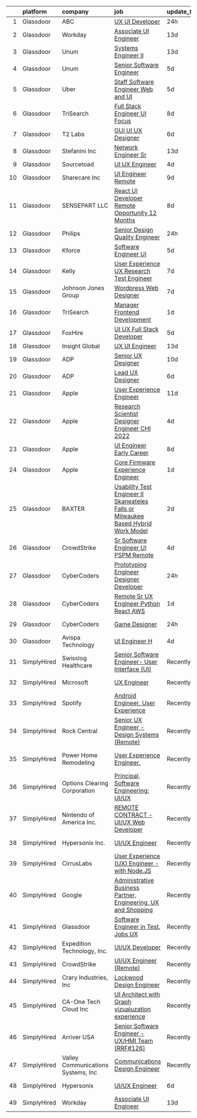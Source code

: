 

|    | platform    | company                            | job                                                                                                                                                                                                                                                                                                                                                                                                                                                                                                                                                                                                                                                                                                                                                                                                                                                                                                                                                                                                                                                                                                                                                                                                                                                                                                                                                                                                                                                                                                                                                                                                 | update_time   | location                  |
|---:|:------------|:-----------------------------------|:----------------------------------------------------------------------------------------------------------------------------------------------------------------------------------------------------------------------------------------------------------------------------------------------------------------------------------------------------------------------------------------------------------------------------------------------------------------------------------------------------------------------------------------------------------------------------------------------------------------------------------------------------------------------------------------------------------------------------------------------------------------------------------------------------------------------------------------------------------------------------------------------------------------------------------------------------------------------------------------------------------------------------------------------------------------------------------------------------------------------------------------------------------------------------------------------------------------------------------------------------------------------------------------------------------------------------------------------------------------------------------------------------------------------------------------------------------------------------------------------------------------------------------------------------------------------------------------------------|:--------------|:--------------------------|
|  1 | Glassdoor   | ABC                                | [UX UI Developer](https://www.glassdoor.com/partner/jobListing.htm?pos=126&ao=1110586&s=58&guid=000001816620858eaef11668c5f60943&src=GD_JOB_AD&t=SR&vt=w&ea=1&cs=1_d719c429&cb=1655275816715&jobListingId=1007939675978&cpc=3BA4CE39D5B5DEF5&jrtk=3-0-1g5j211dumbia801-1g5j211ebmfra800-7f303d0d4902fee5--6NYlbfkN0BEqsYUiXFGsj7lPFrpu-dA0vdqSjluXe8oKe1qV-E3LRQ5WU4HU1EWX-4mkyunmTUJT0rL53SV5-VsfqGP6hMj4h_Ba8iR5cpMiXMA67psGk3h6qVrszNRSQ0_ykVXJYazF4k6FfsEW7yoDG45K4J44AXIDX_UtSQApCjc3BPHqiC9CNpYSp7Kv9t1_mhw3goXQYSP5xrFfAZPoVPGf2UVbnkUSWQ1LYHGo-c77VGnL-OUrc5jkDl4wpKmESFPLvSx6fmmJEbwdA5ilAOgkiymZ2bIeS-GUkx5C1u21muVlKRUhTiaX0pruoho7BQZ5ajC6-MvmBailBVrkteCHhgmk8dbgrhaoVnjgxRfFx9Aak-5Lu5_X4JEbloSneuFY6KIk3FQuVd1xY70BXTX_RAfIjOnOGgpyc8t--QzOiZ5xhH8ebEUYohz2Z4hUb8-43s5QvwBLIRUS6MHBN7uE3FFJHOaYrsH47kn0diNLUw5Ov10H2l8prwftrSOH9P4svD8Zcw6tkgHVQ%3D%3D)                                                                                                                                                                                                                                                                                                                                                                                                                                                                                                                                                                                                                                                                                                                              | 24h           | Remote                    |
|  2 | Glassdoor   | Workday                            | [Associate UI Engineer](https://www.glassdoor.com/partner/jobListing.htm?pos=127&ao=1136043&s=58&guid=000001816620858eaef11668c5f60943&src=GD_JOB_AD&t=SR&vt=w&cs=1_7f5ef3d0&cb=1655275816715&jobListingId=1007910410949&jrtk=3-0-1g5j211dumbia801-1g5j211ebmfra800-28c461aede8e6e75-)                                                                                                                                                                                                                                                                                                                                                                                                                                                                                                                                                                                                                                                                                                                                                                                                                                                                                                                                                                                                                                                                                                                                                                                                                                                                                                              | 13d           | Pleasanton, CA            |
|  3 | Glassdoor   | Unum                               | [Systems Engineer II](https://www.glassdoor.com/partner/jobListing.htm?pos=101&ao=1110586&s=58&guid=000001816620858eaef11668c5f60943&src=GD_JOB_AD&t=SR&vt=w&cs=1_add00757&cb=1655275816711&jobListingId=1007911247704&cpc=020BE1DDE5A95971&jrtk=3-0-1g5j211dumbia801-1g5j211ebmfra800-5fa3081104a64538--6NYlbfkN0AV9isdB2iNFq7MNITge-w_AXqD4hA-KRfbVtwUipZE1ZWY5PljmcgHbqeUxv3vkM_9xw6wY8jUxFZ9qmD0Kb-RoB049xKLbw0a6v5X0SHKxayqfyag23od-faap8xWQjebQnAD4uQRx1A0bkNigaqCRjXh8IXdDFutPfxKKQmA-3VRlpiMk1Vy2DhQc9VPCRLLAXQN3g_xFTmj-8sAbGSWNsO71wajGl5IK3gkntDhRusmwyLvApuHqbAw7cmXnEbV3OoZHz3RQcSAhkWCcv26UAuQ_m1AYpfVQQSlNHD9CPNCCCLnBkHFdh6AcI0Pt77r-t4bNBgxO-bgY4lsQwJwyzBDKpALu5SerQ7jXlaDWUHHSdTF-QcCXz4YNHRo49J2aEj67II2kip6PhBR64gbYa5eqBYL4jajWsljkQoL35WVrNUlJ3BzfrkTW7wAjPoQ5C_8u1krr2ik3YMmMtzHltD8U6g-NnPGdpd9HObQgPzBts7t22gUCYqdhVKyJ8T1fTtGvYbfOgXSv-iTJZMcmSDFn7CuNoLdVPLZV9Q7Rje-aFZhrr6uvQhWktb3tDs%3D)                                                                                                                                                                                                                                                                                                                                                                                                                                                                                                                                                                                                                                                                             | 13d           | United States             |
|  4 | Glassdoor   | Unum                               | [Senior Software Engineer](https://www.glassdoor.com/partner/jobListing.htm?pos=104&ao=1110586&s=58&guid=000001816620858eaef11668c5f60943&src=GD_JOB_AD&t=SR&vt=w&cs=1_9a8d3065&cb=1655275816711&jobListingId=1007928183208&cpc=B05B6D422C45E27E&jrtk=3-0-1g5j211dumbia801-1g5j211ebmfra800-88a44fb05731bd16--6NYlbfkN0AV9isdB2iNFq7MNITge-w_AXqD4hA-KRfbVtwUipZE1ZWY5PljmcgHbqeUxv3vkM8uAzX2HuuKsqWBNb0LoSCDyt1Ez7zv-uut9UQfOS5oQLYpNAfKuC4uowuSj-0laJXs54bzpCQ8X8xsgipNwOBn2uV7JdVNkhEIX--aKAcAAAjY2dpEVEr-5QjfVNOl3msKvWuthpnnKQQ5voU5xWFM5PstqWgwt553W76l89QseP4cNRR3xUuuFe5_EqWOT0r5Ky6CDgj1h3797LPTzSjy6cpvSJCUjwA9oK_n0ZonFfZcx4TbSZyyd3s57dD7tbPjQ9jM-Jt0c5UF84T5lLoTQVV0h47BIv6hZBMAgYGz5isBVSA-ihGccsDMK1vvKCFhp8CV8ZVAH4UW1bDb10j60hnfbzThrm1xH6ilSdFUfVpNMwoWyBCMN3CWullRv3j-hvawi55lH973oQRaxMCSfqCkOQ0xtjqK6YD8XChzcXQ07WYsKgJLa49w5WWL-eg7fKE3JoGnoiWe0mpVFK8jxLNzIbbHU6Qx6NonXRO14ddWUw4oFyFEUBCWRc1t-pB0jJZR36y2rw%3D%3D)                                                                                                                                                                                                                                                                                                                                                                                                                                                                                                                                                                                                                                                          | 5d            | United States             |
|  5 | Glassdoor   | Uber                               | [Staff Software Engineer   Web and UI](https://www.glassdoor.com/partner/jobListing.htm?pos=116&ao=1110586&s=58&guid=000001816620858eaef11668c5f60943&src=GD_JOB_AD&t=SR&vt=w&cs=1_e7707781&cb=1655275816713&jobListingId=1007930463578&cpc=0C139D4CAD5A6DB2&jrtk=3-0-1g5j211dumbia801-1g5j211ebmfra800-22c8aad2b887db20--6NYlbfkN0AVIi8UxprrPGU7QPohOxOOpynq0pcPnEidcD-eE3H2Sjj4_Pku15tMmP7NP-uADjoeetfiRotnvgEagstrt9Pj7W0GigLe6D5X5lSOybdLjFb2SlBX-7ssfszhDUFfeSp35rZUHqTKKaMniwIBNYUOzvev1ayGxI7Y6wgunvutov0iOg7L5TxvHO_Himq_pdKTKtnuFfPpmupMVjqqGpZaNVVhiMfEDBvgzHQYDiyrMI7dO-U5SwzBnaehDeZ7KF3yLqVg8aCo1ukMNckByQ5bHT-UhS9Z2yl54aiQ3J8ILKm_wGVa9e8SwUjzVykuyGjIUNmOA36fnN9u_pe7ZnH5CqaBKrCJvqNj_ry1zwHQdVl3C8tJ9W3snLiMEeYxYhwwjl9B6XlRutojI28nHnfPOLO7s3h25Vxisl-2CGuS76G0d265FP5hnqkM683i215FlXhmH09bJvD_HSziU9GBRKUzl-1w3AUxH_6iAjhLvy4eWR7Y1MRSbN-GOfwKY_0HLt7hfZbooyo55fd5IL4YZKbFOsqlNI-o8e863VfC23HaotwFW7D0b1xW_oNnU3RWwJlME5Ozmg3FR7VleHkGnnmBrh6yb7bx9sAKPQjD4dhUsLXVbXwhpJsPm9WNIWQjbE_8LPHb_HiAMp3gXA4B2sVe3arBPn_ljcxT4IsXJReET0xWKlDDC9jIMZzbtbhoXDcPfy56pWTDYsXUzEWLJmD7svPTAs0tY0Gvho7pu0e1x9P0AkiRibVCRAcDW_FDgeOIeshbXONfvIrOx6mSEqDzxGcLguK0Do2UArjuA4VMi2zoVX8bRO15raDFjsi0ZquBZ6c1GGLjJl6m3dxi9a19HseGyxFYxUDPgEEuSK3fzrTBwz9ZLEKKOXCdwJdNx3Y18F-gQ5E4zehD3t8551SoYVMVp4bCzVAWVKUv7c6SZWNp60v3aJ1bnlqgKnZk7rDc6rLEL4sPswzrSGdF6cWS5fgm2xlhCCIs1jv89tfG16_NzEqV)                                                                                                                                                                                                          | 5d            | Seattle, WA               |
|  6 | Glassdoor   | TriSearch                          | [Full Stack Engineer UI Focus](https://www.glassdoor.com/partner/jobListing.htm?pos=121&ao=1110586&s=58&guid=000001816620858eaef11668c5f60943&src=GD_JOB_AD&t=SR&vt=w&ea=1&cs=1_3b84582a&cb=1655275816714&jobListingId=1007920946132&cpc=3DB599BF2F4828F0&jrtk=3-0-1g5j211dumbia801-1g5j211ebmfra800-08ab6f65b9edd5e1--6NYlbfkN0DJ41dufiW9-_d3VmOZHcpuez4e0Bu4X9T9KlT8_BkKDTCpIQbqk84Vut8YIlTyJcO8Cmwm7bSDlcUohn_HUGxm78kTuw6Mgcf4GibuEiEbg-v6XGgkcZU3dsQm0N1Tn5_MZ-Zgg35P18-ZIOoDr16b1NweHI1J4e-qzJckstFdHns32_8iyphje82oNka7-M55cIjXDKKTMf7SzZ-T5gz_c-HAJXmr7JtbnCZqQjQxJgTqlQNNgVL3wc459IzTOPfEv68Ug4TFBOLV4pk5fc5n3zXu1edWpet35bDl0nMAlDo9O5hzFHYAu6uFTLq1crR_nTt10-o3Euw8rWEK-Zy5F3dRcdxaiNGP03fAbrNSNiD59CEbhXMyDeFkqY3j5ZFvBaCFIi_QnHRGI9VJycQzXbgNoMxTAK7GCRnEghKtD1LC1amXdBuc9nTb2Wz6ujX8obLZQ8IY5EKZ1pXyVuC5s1OayLlRAb6ULLQVAuZsNp1wiG2e93cc7tLN-nfjN4p82YSb2vf9rGSeLXbnMaRv)                                                                                                                                                                                                                                                                                                                                                                                                                                                                                                                                                                                                                                                                                                             | 8d            | Denver, CO                |
|  7 | Glassdoor   | T2 Labs                            | [GUI UI UX Designer](https://www.glassdoor.com/partner/jobListing.htm?pos=107&ao=1110586&s=58&guid=000001816620858eaef11668c5f60943&src=GD_JOB_AD&t=SR&vt=w&ea=1&cs=1_88fe41cc&cb=1655275816712&jobListingId=1007927015310&cpc=26740BCDE5E48596&jrtk=3-0-1g5j211dumbia801-1g5j211ebmfra800-88fdad46afa941a8--6NYlbfkN0D2W1O6DpjgqM5t-Ytd4rWfN7zm7KgZNT6v4xi380-TNoafG_tUEkKvJdXorb6VoYSE6sjVX1kUCkmsNuH6WCf5kO5Gs5uD9UVjt-nV7YkXjbodDSuQRyGQsosBRGhih3WcdfQltN15nJROO-E6KuzdoSIxQvmOdLaL6hSdVz9Aa1WRUbnTPubpWb-OPiRXlty8a7aa4FRZTiiXUMyX87eSVTDQVVtYlwfEaKluPJwHwl5wHdduq2m87SZGvfNYPgM9Rtyj9cfiUlNBffXpOGYJX7IdgwFhH1NLRrSvH9pyXBlvGXOSCXlTiHy26U-zdjyeqAs0wdSBgzC35UM1vm3MxFRKWU2W83mYHo-V-iKqfaHI6K8SuLlSnaSv3ejED9gInDEQgPfRize7mqADiK0E6j5x78TKvMQqs_tCxkQaCxAOCSwVy8pGWWGZshG6p7n78X8S1SLN_s4jWV1nKgCT)                                                                                                                                                                                                                                                                                                                                                                                                                                                                                                                                                                                                                                                                                                                                                                                       | 6d            | Remote                    |
|  8 | Glassdoor   | Stefanini  Inc                     | [Network Engineer  Sr](https://www.glassdoor.com/partner/jobListing.htm?pos=130&ao=1136043&s=58&guid=000001816620858eaef11668c5f60943&src=GD_JOB_AD&t=SR&vt=w&ea=1&cs=1_935f9691&cb=1655275816715&jobListingId=1007909688555&jrtk=3-0-1g5j211dumbia801-1g5j211ebmfra800-ce1df3a92743e50e-)                                                                                                                                                                                                                                                                                                                                                                                                                                                                                                                                                                                                                                                                                                                                                                                                                                                                                                                                                                                                                                                                                                                                                                                                                                                                                                          | 13d           | Remote                    |
|  9 | Glassdoor   | Sourcetoad                         | [UI UX Engineer](https://www.glassdoor.com/partner/jobListing.htm?pos=117&ao=1110586&s=58&guid=000001816620858eaef11668c5f60943&src=GD_JOB_AD&t=SR&vt=w&ea=1&cs=1_153a4194&cb=1655275816714&jobListingId=1007931490458&cpc=F4EED0218A761C36&jrtk=3-0-1g5j211dumbia801-1g5j211ebmfra800-1382e9cc6c66fe97--6NYlbfkN0CjhlpcIGk8MRrqVEZC62LDhbw9yf8nYsDbPLbnAzWIoGUkWb2Iql-h8BKoz0X82CVgFTD_oTOhf_hktZkSrBFSS9dmdXlGvZCptK6w5iGXUmIVFHw5CjkwkWapYgtStBSJb4eDUJjovcgr3oDj57vfnhPSGgKSfacETeNMstfn1FvImLZoVKQz6FBFaf7Y0I91otq9_aE0Nx538XfUjyureafVbMSQSxVN-BmY1jzPZVx_rk1jFJoLsQ-f05ZhHTDN9hhnROEk_CaZujtsIvAClq9b5vP0sb8QSqnsgTUFcUCCqX3FBi66Dc7_xoeVrFvQ1tHeGh5SIEm-02inOqiZfoeYKwSVKK7uBvU42XX4n1I81LyzzYiUblf_Wgjv_C4ZRN1yyWrXaCGJY6D9zktYmjKrpaZnW5uvuV4oj2kqe7kVk1oSwtllKu5o4XBEPkPgMu8ryFVS_9aTTP9Fn0LfZE5zh5n0UgGJIC5Wcx-er5rkrqqFvV93)                                                                                                                                                                                                                                                                                                                                                                                                                                                                                                                                                                                                                                                                                                                                                           | 4d            | Tampa, FL                 |
| 10 | Glassdoor   | Sharecare Inc                      | [UI Engineer   Remote](https://www.glassdoor.com/partner/jobListing.htm?pos=111&ao=1110586&s=58&guid=000001816620858eaef11668c5f60943&src=GD_JOB_AD&t=SR&vt=w&ea=1&cs=1_a55da006&cb=1655275816713&jobListingId=1007918930576&cpc=6FC5BA77C9A4CD78&jrtk=3-0-1g5j211dumbia801-1g5j211ebmfra800-c98b157ce42aa0a8--6NYlbfkN0CD1hBfWsBw5DM-YDGAaMep4uvZgqlruHo5sjceRFS_Kd4jXnpZREDJtd83C4OGlwS-CuIDJJLb-mhYX6y7QEEKeZAtWeGq0lJfAW6oqSwracDrRNQwh5eQpYZfIxm_SB3kvRAln0R9q1qb2WwH1GP3PDMNI3EHt7xAjMr1Secl8tuw6J6jvSC4W6OLLSX9-Rotpl-b5m1ePTd6G8vcMkSCbhMa2GSmF8jXHXMBvUtcfAKR4_Al_TKbDzodtI06Wfn6WmvTE1kaIm0c-9_qRnhN0GW_cad5on0SdJA5-Bi8iI9fdPm96lxgJO74X5pYN9cc5LuBHnBeT9uit5s2Q2FRrdq6SsJEsUprpkSFTL4YWjlfahf8rr3BdgjZTYelIYdgNFcyztpBW5dgcQJ6vjCM5qTNtwEcgSxpcdJ84BogDSv-z3P4hybC6cFTcDJJqQMfsClhwFIJkhu6gv72uu7IWJYA6PQgZ9zQSpB6fKSIjx9zxaCM0q5ZIYFPKBEYbY9x_UmGQVUbfDBJtV1blxDe7PQFbpI-rHGHlDTF68xd4iPq-DVPjsfxPTizVFs4tTyVE-gKTOYe0SDqZYppBhdzZnGw9jvsWjJLDG1aQN8SgZS6JbQCiiLdIzNuXLp2Zdz64ER0zUc68w%3D%3D)                                                                                                                                                                                                                                                                                                                                                                                                                                                                                                                                                                                         | 9d            | Atlanta, GA               |
| 11 | Glassdoor   | SENSEPART LLC                      | [React UI Developer   Remote Opportunity   12  Months](https://www.glassdoor.com/partner/jobListing.htm?pos=129&ao=1136043&s=58&guid=000001816620858eaef11668c5f60943&src=GD_JOB_AD&t=SR&vt=w&ea=1&cs=1_0d454968&cb=1655275816715&jobListingId=1007920682186&jrtk=3-0-1g5j211dumbia801-1g5j211ebmfra800-2f7eb0515ffb0281-)                                                                                                                                                                                                                                                                                                                                                                                                                                                                                                                                                                                                                                                                                                                                                                                                                                                                                                                                                                                                                                                                                                                                                                                                                                                                          | 8d            | Remote                    |
| 12 | Glassdoor   | Philips                            | [Senior Design Quality Engineer](https://www.glassdoor.com/partner/jobListing.htm?pos=103&ao=1110586&s=58&guid=000001816620858eaef11668c5f60943&src=GD_JOB_AD&t=SR&vt=w&cs=1_6d64b1be&cb=1655275816711&jobListingId=1007940025948&cpc=275B60D2C545FCD5&jrtk=3-0-1g5j211dumbia801-1g5j211ebmfra800-1cf588323a52e2ba--6NYlbfkN0B_ic_lyYdB92l-47iK7M2O-Cx2i-GLy_ImdN3yuA5nHhsz19d2WfCzf-FjWAgqYjU7C1OU6OUZZOoIIs-qSQ0dwwOUK9gN7YJZ1VJuInJYkuy-bXKb2wF1mx0CkyvFSwilleYRMbgNLDWucbpSKo7-J7j4Qlhq4i0SSb8A0X-_UOKaeklMb7tibGhPqG3uspbN1Pgx72-8r0nbP4k5ktK-2gVRDuCht9m_rATeJFxrXicX0fyCH7agYdMPl_8pD9wkz9Jq7PTuqPeeSs70H6e72dNkrblHCnNiEiSS06rxpIWuobujuOaDI_td_elqROZCapCzfpwqt6W0GDABjTdvnCRhr1L4dZZ8UEJXUcquNv3nLhcFg0CDZjQmPS7UOJJg4Lh4P6IADZu_ibBACM_6nU8FwTp1wEnAJYZNnxdRBcTraqZAunCrqsngx6kib2VgpVZCxHlyqbhpdnfUqQsV33Z9bp5MFmH7zF2o54lKtwHF9705in0msscs1YhRbtoFIKp020rVpQIK0EeERfLYsYS4JSHdWWAVCA0tzWgrtHM64TpH76E2YA7TWS4EWb2FS6uA4kQGzg934cd-wVNvkdrISVHo308%3D)                                                                                                                                                                                                                                                                                                                                                                                                                                                                                                                                                                                                                                  | 24h           | Pittsburgh, PA            |
| 13 | Glassdoor   | Kforce                             | [Software Engineer UI](https://www.glassdoor.com/partner/jobListing.htm?pos=115&ao=1110586&s=58&guid=000001816620858eaef11668c5f60943&src=GD_JOB_AD&t=SR&vt=w&cs=1_0612d698&cb=1655275816713&jobListingId=1007929469551&cpc=F5E96E35A1725171&jrtk=3-0-1g5j211dumbia801-1g5j211ebmfra800-2a98932478ccd256--6NYlbfkN0C5IatSLh_Ak1q39eQQoPIxD737RW9NeiYGvIRXkrLjEBkC4LI6KweF0vk9JRHgKW84ABEaknrD0uwnzJCfY7PDAHxsOjX_PW5PjtDPVSIUTiUvBflRgYSzzTjk0KxyKpVAYxceNHzHE0Z2V8SBhQKpkUt3laOHhNW710AVoxFfw_ezzh3mzhV1T6WWCQgVo1saaLJqGVQziKVd_NwfJFnpBY7jGrcPz77J97X-dYWY26Lr7otEQ1JlGfjNqMCwr9-1OtB9Yx2-bs71_RnZF9uhaE6CCXGq1ZDfkbDcWp9kwG2S8KPrnAcxQyE4F4lGSCrtVmFrCFPQ0vC6x1j-oeB8mLG5TUJt44ewiStsa2mbz3za6K2Q1Obz17Q8LZncFZoUV8rW62tQTgbhIeegj_5zWMO65t7AJkXePjr96dr3CC7vCIVC3ptdofU3OB9x56-yhWM7dUTlCqBYaj6adI4AD6pUhH3o7WHCRZGbP_WGLn5mGn-Y5h8ymBPW43srohlecHbGud91X7b7XUx6CuNdnYgjX2UiU26mTqjZnQTFNIgzXucbcg_Bt1DxQNa06rG01vqL2hpWqmc-5fXCLzNDEB-PDxS_e2qJC1OjvhgtKg%3D%3D)                                                                                                                                                                                                                                                                                                                                                                                                                                                                                                                                                                                                                              | 5d            | New York, NY              |
| 14 | Glassdoor   | Kelly                              | [User Experience  UX  Research   Test Engineer](https://www.glassdoor.com/partner/jobListing.htm?pos=106&ao=1110586&s=58&guid=000001816620858eaef11668c5f60943&src=GD_JOB_AD&t=SR&vt=w&cs=1_e866b782&cb=1655275816712&jobListingId=1007922713309&cpc=ACAF1607C5C1E404&jrtk=3-0-1g5j211dumbia801-1g5j211ebmfra800-ff6d243a5df4a75e--6NYlbfkN0D6qFSVCaa8tXn-rJ3OcXif2lPyFmwsE2iZBGE4YLg1gz3DzxANTQL2R188vJaRnadl-u7Zjt18guTPCjKCOTWswdsREdAUlwsBLGUPnx4cUQ_FQv5Joc60j12w77FF9uyYKhIpB1PF9ZErYG0lBRA2DrjPtHor5-Y1ZZ8NTNDye0-TJuQiIWHN6lt1TL5eJCQFJKmbwdIono6wYVYdtTefkhhpo_Jti1z0kuLbYq51zZDRCJlaXmzSRvqn5bvwcGahxZ6bDs07Ox-12D3Mo1nUAN3Wx5BIV7_zix05ANx9Qqy5m64D-KCnxQCy08_zvCM-evvKnhOs849H-0y5koFp4WOuQkKPvm7H_VATN9mecspQYZVLUVqwOsrw5Q7rL8dYM0Se9ce9vXDaIKxNHjMTl-MyF7cLeZxyXTm-3UhEDyIEz6oseo2ZlAG6Y4HEB2WBU6LsWApwBk2XuRSPIezwShyp4IVitsqN8WOpkF_Emc8cA3t14muFtyEBcaKots2DPsOXJtD9SG1YnmFcuilxIyONFf8Q3Mr2MP9F5JChwXGm4aoyeNCEwmQYER64a2JQA14PP6bYucb30x3-ygsshtOtkBAjDl5z3reJCoypCV7uOZ6QdfuvWz9UnrOKO0rGXNxQZfntcsQ02YwXI7GPQVRMhiE2jTpWSia0cnJsEPngjaGKXKsOjejuniiP-91fnY5mCjRWcS9wA0qAVRXrxqL6xYjaQMWtSzmbPsYejIegfGlxmzibP_99KY25gNSShGd7MaD_-SQOGc07jJEn8bFaDtxoa6tOM-2fZp3XVR4XCpmUrD30m7j3TF17qG3toHW1k7glhinJUguv8TbrFQ8P65XN6Z35PEsZm0bXp6thzP5t7ACIKvX4Xe2v-lyST8zoQ7vfNfr9VcGJRF-Wqzf0aQQu9y9WZVElkCGE9QfcQNFNzFR6vAFOrLSnbk_WvVrH4yrCB0QDpMFGZumZ0SSAsvFVj1qxEEcH24C5_Of7Hh-aRYILdl-8i2CKFCBRkDfGPmshUv9qvfEy_JfsFMubihYM6DZb6O4-mik1l9spsG3xjBstFdfWw8nrWYVKD7rx1Y76EB9wDSYCHL-1860ZtbVyalCFSqTVdEssT6iMxQXfrprDHx7iOV8O4MxbmYOXZ2y25FA3i5crLxuAU7eOlRRPUOPxaaJT3Q65Ij-Sso1_Sjih) | 7d            | Farmington Hills, MI      |
| 15 | Glassdoor   | Johnson Jones Group                | [Wordpress Web Designer](https://www.glassdoor.com/partner/jobListing.htm?pos=102&ao=1110586&s=58&guid=000001816620858eaef11668c5f60943&src=GD_JOB_AD&t=SR&vt=w&ea=1&cs=1_83412700&cb=1655275816711&jobListingId=1007923885655&cpc=AB6E7ED505984E67&jrtk=3-0-1g5j211dumbia801-1g5j211ebmfra800-74ba3f37502d1dbb--6NYlbfkN0Dx3r3E47sSe5bB3PIy1uzBZvlB7xy2NhfhZMlxQTsxrNljbzALwoFldUCyCuDSvqXCGSeZ7IEcFWof6XjyK2eSpFpspLCttfr3Xzf8ykKfXQHoqXX1uL6HpxvGsWJF3cS5YASzPfCFptHPQ6Ki_TCbrU8fuidbchJp45VDgGwt1Lj50G2obyXvFUOYENJh1BlYdUEAHPXTMMdORIerctOnM6utAdornovr12Kv0iMtCK1jmXBBKGG9ALCmW72hlpvFcL2Mc9E43ln7hKy0GyB-1p8ZOmYS6V1C9d1CeXHsxOT_BVGcoR5tmxJ6uQMVKWcBz2POoZy71mEpjLFIgFt_JKNnZ-7fQTBLk6ySUlFGd6VTlwURX8xNli_OnEi20WVXk9cqS8KgAQq-8uIpIF6FJAwioELDmtYLO2ZqLhvkjlDITdIuFOMNutFSUh5xKIMAVYY2Uy4r41ds-0IGV-FOil0a3t0hOp5ak7rX141dY7TTHzXDrOeL5q3VLQESd1nI6mNMT0D_ig%3D%3D)                                                                                                                                                                                                                                                                                                                                                                                                                                                                                                                                                                                                                                                                                                                       | 7d            | Remote                    |
| 16 | Glassdoor   | TriSearch                          | [Manager  Frontend Development](https://www.glassdoor.com/partner/jobListing.htm?pos=118&ao=1110586&s=58&guid=000001816620858eaef11668c5f60943&src=GD_JOB_AD&t=SR&vt=w&ea=1&cs=1_9de39883&cb=1655275816714&jobListingId=1007936057299&cpc=82B3195DA92CAF92&jrtk=3-0-1g5j211dumbia801-1g5j211ebmfra800-d93e7f1ffe5bffee--6NYlbfkN0DJ41dufiW9-_d3VmOZHcpuez4e0Bu4X9T9KlT8_BkKDTCpIQbqk84Vut8YIlTyJcPn37H-7VwqM5yIKkIDHQhKKOjIhPLawMAIi4aCTweRYaHBp9ZFs3irfb_cQH6dyxeBrIpsN7k2zlpOyV7e_uMFMfwobGm3R12ItfsaFW7llq9Wj-32TAEmM692mJ216T0t1L6Lu9ks1GCXWJcthtTOBPoHrUrFbAyzADbUJJVu2ukW0Lc9Ja2kEolVA7Gt35FlZgx5XiwUqKNxqrKN1-os-zTfYW0liD5REtMh3hBLNvKaX7JhDsQyimd_iV4up3h4QtCSsODswEU9-4U9T5NbToFe2tVf3WjFLtKSJT8N8F7mD2xVE9--XNDHlM3k5h8MVJZKPVXxjovDywWGOLWbXNDc7D4aPzYzZ201pAw1Vsimc7-Z3ROjKWqTo0GmX2kxWtpHUN_WXW7jOl7kG42iTgnHWrkM1FwXbsgqS56NdJCubQ83lEqoW3O64KSpvqK0tk5fpIYKIA%3D%3D)                                                                                                                                                                                                                                                                                                                                                                                                                                                                                                                                                                                                                                                                                                                | 1d            | Boston, MA                |
| 17 | Glassdoor   | FoxHire                            | [UI UX Full Stack Developer](https://www.glassdoor.com/partner/jobListing.htm?pos=113&ao=1110586&s=58&guid=000001816620858eaef11668c5f60943&src=GD_JOB_AD&t=SR&vt=w&ea=1&cs=1_40fea06e&cb=1655275816713&jobListingId=1007930059852&cpc=0FE1F5EA2BC84A01&jrtk=3-0-1g5j211dumbia801-1g5j211ebmfra800-b945f55e0f1f78c8--6NYlbfkN0DUjDBMJbVKUEloq0Tw0wqWSuj0HAsZx1qnIdiKWpix7kcluEblVukZvnMhw4mYPIXfeHJzvwk0DReyiDip5mqWNIoCjFBfLh6aAIWCY4GXgSXzD_6YPfiduEIlTpIzdEeCyh5lq86yaMOVzqNDXMr2PR09KzqUiH5DXYgLKwVyXXUrBxbu1pawcBEvBrIKGDpkdZv_cp58EVamuh2uY6t5Ez2ygaFYiu5ZF7MTjvfsDJlt5VxMUQsFDrMHbhssj-Zhxz43QPWSTnYdSb7e2z5P_45GDvK-iUfQW0blQ7rpiD94pISzrHJZ4FOGFDKlqPEynPlwEo2lu-21UCoPPEYKksh6spMPJdVnrqQNloRbInKJOcCQC6ck0po1l3JT_x8bSmqYU5Kppv2EfAItTNDr7xG0N24VcwwpxYtILCa1i329O4Jk8M8IsgOtiNvqiEcKjNdm2ygYlIwYkoSyj9KyDKI6ZLjccnuZ0RADoRrXecx2w_61x4XSWn1pGbEHfiwsX8oWKjDYRMIy7gp5URE_9QHToajmqvg%3D)                                                                                                                                                                                                                                                                                                                                                                                                                                                                                                                                                                                                                                                                                                 | 5d            | Remote                    |
| 18 | Glassdoor   | Insight Global                     | [UX UI Engineer](https://www.glassdoor.com/partner/jobListing.htm?pos=122&ao=1110586&s=58&guid=000001816620858eaef11668c5f60943&src=GD_JOB_AD&t=SR&vt=w&ea=1&cs=1_7d85a0f2&cb=1655275816714&jobListingId=1007910244770&cpc=654405A9B1E0A9F5&jrtk=3-0-1g5j211dumbia801-1g5j211ebmfra800-afed4282e819902b--6NYlbfkN0BKkHZu3wF05EeDimN_p6sYpKCMArvwa95YdH7UpkaBCi52Bcb3JNt3QpXU1JGZrLTy642Z8new5ghnGc6JhbwAy3wuykZPgjfusX9rIC8pPltd09bKgrKX1vpPYP_8idp-qZQRLTSYYBFxoIqmKWN9OX4KCaEp2vMOlGfLX4-MRrZtNYM0XU_YTOJnIEOkXsO_PyqOaqLKKZOP2iA-Lb-55FhRLffAkNNoqBkqnsdidTyVwZ8qFZdPsquvPkHhe7NHTAAg2HnqTaXBzALpEdZ626Z-zAM9vLygss0QQIPIbEpQHPxwY6Ohe7ORJ1sWW51Gi_LuA0c87NhjfH6etSwknqONRKmaZI5XbkJseH-ej-Vzk_x8n541CVCO-UkvA17id7SD6LHpaqHvp7uurCnMxSWpKOp1_-35qlQ1OvuFukc5zzvdyQIL1Bx9edlzorEMvWZfNlHFmhPMrKJGsCTv0v0J6hHKSy9y_NyglrUpvQXAdFyt1LwdbEtdCHwEFQQ%3D)                                                                                                                                                                                                                                                                                                                                                                                                                                                                                                                                                                                                                                                                                                                                             | 13d           | Remote                    |
| 19 | Glassdoor   | ADP                                | [Senior UX Designer](https://www.glassdoor.com/partner/jobListing.htm?pos=109&ao=1110586&s=58&guid=000001816620858eaef11668c5f60943&src=GD_JOB_AD&t=SR&vt=w&cs=1_d1212114&cb=1655275816712&jobListingId=1007917743783&cpc=C63BD00756FD6F58&jrtk=3-0-1g5j211dumbia801-1g5j211ebmfra800-2f3c4f70934b8f78--6NYlbfkN0AR2uNjmkBsLhUbDGGe1Qsc_-HvGcpoGDKt9Hy0U0DCLSdHC2U1oG7ut_PGe1Csn44lUy-ROPYXBMZAzdIeCj-zWC_f1d9hH8N3G3gg45SvCVN_SQvVqqrorsksBKVDd8txgNLY9DSFCt__NvWMejzdpLlNqmoYJRck2JUMoAeMM3H8lleX8j4M4yp1PiP6kzT94imvspBhzNlp2_jW82eYUVpot_MOUnMYZFzhfmikkz_JBWf15UEDGcccoZarSqgxSSPKrrQKC5Xw-SgGg0y_EjghMut1XHQBVZFfroYhQ-wr4Qhio9NX4gb4wBorETgLbQaeQIxWrMmCLw4Urn6mvDc2hlhrFYZoi-Np9EnYE8Ugz8ADCSLZPmaqzcFA4u7-sJ3YavnQz04VmaqSb9c05ScUzU8HBalIL9rh2FzN_H461nZkkmSFjPLiQxov6mgDm35-oSdMHu6A1nXfojrxJBfX4MXelm1ZqhnsUtTjefy44vxraH-8eUIQL2TKl7tKPfEOSQ6ILPgZMeNGA5LsVpzbH1-zTE-cO35UVN2NgFU5e9i8OnwY6JfLpOFC7DsVHSrQwdnrTxol1zmfJ_4dPZCery6DwszTlSZViJuW1AUTa8cop2QTbXcFeRF3dYkW4GfEO_pF_iliEmyK0Tio_FFvK9SZVbU84cBlzeV9hEX-soJuSNDo-LEeOlM1Fcg146dzGmStSzZZo7UjdzI1bgwjjKLLDeyXkzUrtD1e1uBo-AOrwHNR5QUWM4sD0FNmPPQB4l_1yePpZYvpQt962nIr-wOrk4rQlRo7yTBdvVv4eaTsAl_ybvvtc3EEmrR4NyYScKsbg7hoSbdNvn1OR9IMwVba9ufjWJecScwTJspjTlS6ID7PrEKrm4L2nzPlWSS4nljErcJVNnymSr607ItMp2N-STFFOe324ivZ8OGPjyi65b0emuD045lr4JxTOw3Txz-BXcb2llIM_-zJlklBSM2j4ztsD66DXpWyj6z9N_k5c73vCEKHQOzEYENWdWHmG4U19Cool_gFtTNsNNdU1jASnASdJ7bSj6v-hFSMqE4HqAOwyaPU9ukvOquBnwcMAi0Y8jCUi3jF9Kva)                                                                                                                            | 10d           | Parsippany, NJ            |
| 20 | Glassdoor   | ADP                                | [Lead UX Designer](https://www.glassdoor.com/partner/jobListing.htm?pos=108&ao=1110586&s=58&guid=000001816620858eaef11668c5f60943&src=GD_JOB_AD&t=SR&vt=w&cs=1_25b74503&cb=1655275816712&jobListingId=1007926112483&cpc=07D58528F3898F33&jrtk=3-0-1g5j211dumbia801-1g5j211ebmfra800-0f27f47311ce4ab9--6NYlbfkN0AR2uNjmkBsLhUbDGGe1Qsc_-HvGcpoGDKt9Hy0U0DCLSdHC2U1oG7ut_PGe1Csn44nabwpYPJifGOEhmJg6X4lpGRDWLZmbCpe0OxLxVJuODutRJX_sE5dbZ9oH8YZl5pREy1JAxa1uO7ff9bNJRypppX0CxzXjyYcIkdG8V7kBqiDlKq__VVTF8ilFiydbEqwo7bxc8_vMUEIfr5zoL4kHeiI_aga51Hjm7sQrOr6AFF-tnwBRoYDaU1GND02KIPhvk2TDbPTUAixow1ADlHz7NTrCpaWQFOJPa1gNjYPRpAohXvom9b2tls3U7RsDRIIDgxW2bjl-q12BO7UJl7R_C4TYAHHTqJzoP4q4TrNkWEsKATAhSgBF7RGAaBPouVCfq0Kmtdm60EqQHFX8JYnJG8xbH52WuHuIJ9nClPuepPoEqbApt0rfItB8Y3HKY4j284PxsoHBe-4XI3_zb5KJ8CGnvrwxgSkVl4Apkw8gxNpGJI18Vg7CLtWeCcaxvuZycSKzprgZPd_cmlKLscAtgJZzmfxQgXbLNkw0u3_ZjfKsT-W_Ge6hNA7j7IHevI8cfIh5R9PUzq6EOnzlRp-m5HmOdA7kU7q2N523gRgWKa89-TkzQecVjFt8teoLoTUo3Re2bBy66vTAUPl1NXYBwXXsOm2UBjWhINlMxh3GC9yUGf3Pc3PtkKDArmweW-navPR2AJXwCZY2cJwKB8oCk72fQM_jKmPHMiFnTLXJsdFavHTh-Vm9qF5hC0D97i2vEM8URFaSTbc6hcRitlL8nHRc8zkGl4-11wxrBAriVDgHFgRD9s3msjZ0iU6U9liv8tVM4cjOoPn4Moz1cBsRwWrxcWzEnslR7bYPJv6IBvbwOL_lHBywRf-oOWy3hNEVDA-xoXrS8z1fiPOXm2qpVVvxeZGPbaGgYan51oRvOuk-BBQVGYzY7_71qRUh1TOFQ1dRDtBdLb21afL9VbQz5l8H6du2P9t6TPIOB_4V7GKnyd2nkonUR6KfIuL5EpTHQBiK4pyTStoY5YNkaUyNpPe_rxIWl3IVQXbXSRwxnS_83-siVLgRNnLmCQV9yWpYrmdW8pBes2fKO3phS6i)                                                                                                                              | 6d            | Alpharetta, GA            |
| 21 | Glassdoor   | Apple                              | [User Experience Engineer](https://www.glassdoor.com/partner/jobListing.htm?pos=119&ao=1110586&s=58&guid=000001816620858eaef11668c5f60943&src=GD_JOB_AD&t=SR&vt=w&cs=1_5509232e&cb=1655275816714&jobListingId=1007917016137&cpc=AC285F3A3ECA6BB0&jrtk=3-0-1g5j211dumbia801-1g5j211ebmfra800-1b24af9a176f9136--6NYlbfkN0BvKrLyj5gPmtZO9T8euul8TCxuuKNOtzRJOomxnwSEodTz2Bc-sPZlO_uSwsktAegDR1oWscXc68tozpYYj813iKvfN_Ciu-Szz3LtCjVFhgNEKyK4LZeAI1SYJ7rbZU6bMZKmvFZQKGe_u7iqZumUfs6UXsjScjohPoCZqb870duU7wxgFHAkfVNuJ7mCGQz55y3F9JxkbV1PgFNeErCLhuKlDLW7a5zmTxT-bXeEfdri8k9xX90ru0OZEG1HXsJcIIEaUs1lGkiLuKwyIOJoB1WDp4xAYkmgSp8-k9yTAkkHgz7dXDDNjJypfHQDfZW-_Pwr6W43jO5vFJ9B4oTgfNKvY2IiNvWpS6FpwP3zNjnn_PBXEJPDrQo_TkI7ieYeErsmARyXb897A_hBj4V5NGaJe_Bffaf4foWXC-9K5owwJqtqzg3Uj70aIPH_v92PTwnXD4BSvhID-_C-pXkOJ9alCRzXvL22GGxxNxwD9g8hvf8EBvUzVU56DPNtEtlnKZfpZyo9VnY9uvSaYBb-USQxe5PdZe6KPwPqkOxaZ3Afb2SgoMQrPOl5t8kV-1Wl7dVEFr-rOth4eFddnOW9IqhvSvAiCzaZE13dvR1zmVxkTdH3F69zktdnWxjKJXMUeiAGVHMZwuwhJK2_L6zL_BnS5m-qe97606jHE7Urf2s1tFxei8x5E7BxyVHvnaevAG5pscZUReK8N43PmtdIYo9l9m_iYoVlYA3JJtkmSn9PWKQzGxgGmq7OHeyT5DBfaaoX7HEfP-xSKIbUsJupBojULhs9H7VBfsZGFMG5HTK7BA1-3ECYwtCKQKWrzVv25DPsNS4m9RXY_dGxTpopG7qoy4MyDZsYdLuaW4RhczLCvC477xtaV9LyJ5H6ByGZxSoR42P5qruogAc51uzfyv5qikyOEj-XhKmCt7VskTUUyd6S8yNv2-6KZYqjxHCKYNuNG5TK9g%3D%3D)                                                                                                                                                                                                                                                          | 11d           | Cupertino, CA             |
| 22 | Glassdoor   | Apple                              | [Research Scientist   Designer   Engineer  CHI 2022 ](https://www.glassdoor.com/partner/jobListing.htm?pos=114&ao=1110586&s=58&guid=000001816620858eaef11668c5f60943&src=GD_JOB_AD&t=SR&vt=w&cs=1_3597e774&cb=1655275816713&jobListingId=1007931319759&cpc=AC285F3A3ECA6BB0&jrtk=3-0-1g5j211dumbia801-1g5j211ebmfra800-8801670557196224--6NYlbfkN0BvKrLyj5gPmtZO9T8euul8TCxuuKNOtzRJOomxnwSEodTz2Bc-sPZlt2Zgji_QUXFR2M0aofZ4x-DhKKU2xAXml28EZ6DN_HaPQE2FZjcyZ3c8IOnPlgGzqQ-MIEk3eLaGP3m5dodc6pGjetFShNVslohG6IXvpfP4fxIsdMkaaB8PS5ha9oKK5Wg5M5wQ5vCPOYeLW6o1-DHMmdqGJly7p5HAous9C8mdDg6_hocqQTRmFwRcaZjfpYdCo-9yJGo5fyLU5HEvNPV1ZNLRFJgi5jvA_P_E7uP8rrRXJVxgBEnPwMTmRSTlOtYxL7ndHmDkSUNQvrQPw1AUo9ZNIxY9oEMy5MhcaY2CG1hBQs1vcQ5NPtlThIJCYgSA7BXLQuKMY69R2-CUAwy6nF-b1zsQ3r_pmNt2W41RwCyn0ljYey1bu5mJ_MFioWebrYYRbIU0PUOrj25JH4kfCXeX9kt_KJar7LYEagi-eBdmGb7P_0vsPuTqYaA2jxZ5CshOc97B8dj1X1jszcPGrUz4q6N-Uyy0Ck5AOpsKXxW_EeOgYMCInLFg_tajG6ILpNBU8uUn5SVbJCCC3H0C-RWW_Tx0feq_xBfLytcH--aKQAAejkFss9Z-JBFDNxuMA3n4BpAEYBdoaqDfbsElS2IRJoxzZ992Uf9tM0ft3zYZnSyDBnTSeaJw8bLYBOjkB7p14-GAQbjbt0rE3X9QSNcaeAb60r9au8LEmuQatDKjjkbpPZnmkfQC65lQwIjx2rPBweN6o_0LZpHOWBHp90ytcsLXJL2Syx6NNfPQ2blgRn5AQfcWbC0Uw4xdddYgiJVuM-dPGvtl_HvMlT39GBFScFSHcjYCj8u9kBocknnGsXes1V2Dk60My8AovXxOHMaZvMpKPioz6qcFSMYIlmNC4m0kJ1a7UsK2dwtPQbgruuum8Pp717Uxv_Q1O6PHziguDeQMbf19YSoJfTnzOTLEb_F_GxH_kNf4aRrJ7rRu5kKHHQ%3D%3D)                                                                                                                                                                                               | 4d            | Cupertino, CA             |
| 23 | Glassdoor   | Apple                              | [UI Engineer  Early Career ](https://www.glassdoor.com/partner/jobListing.htm?pos=110&ao=1110586&s=58&guid=000001816620858eaef11668c5f60943&src=GD_JOB_AD&t=SR&vt=w&cs=1_1c5cbc2a&cb=1655275816712&jobListingId=1007920183732&cpc=AC285F3A3ECA6BB0&jrtk=3-0-1g5j211dumbia801-1g5j211ebmfra800-f05fad4a5c8a0a6b--6NYlbfkN0BvKrLyj5gPmtZO9T8euul8TCxuuKNOtzRJOomxnwSEodTz2Bc-sPZlADHp0xxmf8VEua5gx5degP5IAWOqCS2GOZGXDVL7LW2CpD1-C6eJ77pVFZbsmCAiDkWa_KsABkg_oeyg1QkserPgsrGgtWZOl8a0GPi-tfPYBEl-35SCtBjeEir_53Q45qpEiseXHl18RfcP8mpMr7uGWI6c_3BepjJ0qkAXV23hs5p8qHA5sZNqYQ8kTRjFxyDzbLcx6bcf2IZRBQnk3YOV0-2qyb0RrG0Fpol2wrrMIuyZhguHEXjkD4lWhuclhii3rRvzUhHEdcFoKPFdfRl4aPbQgdz5cUZTu5a8iVVuGsC05c0naVsr77JzfV_-WF_iYZbU7mIlbLj6X_aSMqvhEh-02j0JeuZ4TkN2-G0tQ6Tq4tLh-xgnNKvvt3lRyrWqxX0rsVDG5_NyvpjDosHv5GUaEfbglGVD3m46UbY_-ELf7PkPO0weUkSIa8gIxOt1Tf7oaMTImJlGiteMkQ8P6gQh6av153DVkeLmtvSlseBHfO8pUXCwcBFm7RJZ4zluhW9myi8KXeKh9SZALg0yKtkKFrwMi4GKpJhu9omJlpDTJJd3550BN-c3YCRP3JHOtjUvLLrV86oiDmrpJcfqw-dVJs-cdGKINTQao4yUzj8_Vj-E6ajWVgVc3nKhgcihb22MBUQ92pzBisTrRqWdvEKEk9Xdw5CzVoNxkC6ltZhaMRZgUVbgy7Nt4fNsWfm8y9uW9cVRsFBiBL3s8v0hgwHV82bbJo7a9SkRPZNTiMnqmE2pnUBnyTf5B8GD5r_JtBJjlfOTgkMtTsLKjTY45d0vl-fqjuQZ6WhlfZVPd7V7HCL0keiN30gujwh4J2JmGb8hn0cwVk9BiWc9wWZS1kH_PUAlg9JURTLBp5PtYNfqz7c_Z2mD7M4lB3e_cWnRRVMWBIIzuTrKly_yVw%3D%3D)                                                                                                                                                                                                                                                        | 8d            | Austin, TX                |
| 24 | Glassdoor   | Apple                              | [Core Firmware Experience Engineer](https://www.glassdoor.com/partner/jobListing.htm?pos=120&ao=1110586&s=58&guid=000001816620858eaef11668c5f60943&src=GD_JOB_AD&t=SR&vt=w&cs=1_e82a7612&cb=1655275816714&jobListingId=1007935251393&cpc=334ABAF5D42DC775&jrtk=3-0-1g5j211dumbia801-1g5j211ebmfra800-2b4bf188cb6df56f--6NYlbfkN0BvKrLyj5gPmtZO9T8euul8TCxuuKNOtzRJOomxnwSEodTz2Bc-sPZlADHp0xxmf8XKocy21N5zh1k6Ff5Z7xnWS2rM_fDTaBTjvJlARNpolCPGtqXOmKpY8zk71k6MlBsYHZgCMnUT47ca6Z7ZkrRteOywMi5ooCojogl3opBQjpqNxoPHsRe159vyenMUwIpWtFZm8w3WQ8pRUZ9j2lR1cr4YEwksxQX82XkyUMKD5C7q1R4LgaSVPd88oUHTICRbGGFa5fWSwGyz6I_KMx1pjwELEIBmBc2myfP06AM3j7SOGVjdL0EQrKmNMRSybaDkJcffq9w1VGS2b_GxFpA1yKj2ePHHczp4FftaLAPqH_rDvMXMgoDQWFzmyD0kvigeMApDmrl73CNi7pInN5dV2_JaDOGWRuRFYdUbokcPjMDyLSfQ8tjFJ2vDSUrT9YKiEBm-dH7haZHxGpG5BPYeFIiy2jeQ79N9EkpAg1UMbkRCZI34vmY11r_REyk_R8ZgaH9NqjKn8wWeD16Ox3m46KSDn3MHtgRRA7f9KHzGDx9O7Zgr_AeOytnjwbNG_DoChWXLR41eXpMfNdXeyUFM5bYwBusCsRYr_-HBfw3Rwz8PWOKF4qYatIFxRBjZGVNPqSsaKXx1rhaIxnHA8FcMnFsuZLnnja-XtQFhkPZGIoDAJ-e0rN5epA4B7b9nQzCQ10nAHpCDnGyd2WmxAM-LkT4BfVE2tyE29adsKXRKM-jZs0gktmOGZX22VtPYmH_z_hfhnYjJpo8tbrrYwJZiMm-3wymdEkt2rMV3OtFOirYLNSrtt4Q4VBCyoKNqhsBhZK8oAKuxKcTmQMhek4a0uAsbUtbziSasbGktHdgyIb6ipNILqqJmE0YvcD-CxGXHwy7EJS7oOj0Q-5WbxoyfDYqPt1JD-1TVhNBdIvhzTj8aKp_Y1nKHUeO2uFT9sYdUGr5sV2gQoC8YBY8PYm0Y)                                                                                                                                                                                                                                             | 1d            | Austin, TX                |
| 25 | Glassdoor   | BAXTER                             | [Usability Test Engineer II  Skaneateles Falls or Milwaukee Based  Hybrid Work Model ](https://www.glassdoor.com/partner/jobListing.htm?pos=112&ao=1110586&s=58&guid=000001816620858eaef11668c5f60943&src=GD_JOB_AD&t=SR&vt=w&cs=1_585d8a86&cb=1655275816713&jobListingId=1007934918998&cpc=39A4E8CE329AB187&jrtk=3-0-1g5j211dumbia801-1g5j211ebmfra800-744b90d2c43af1b9--6NYlbfkN0DjCZpU1rKD532J497OJ0vMCaeQk_OAIBwvcRy8C2L4Kt_vV0hqF-5BY8JTxZHbmsYHTB9OTxkUqQ-UJoFhP9qinkJFPI4IK7QiIoceUbwg0sFh6ZHq5-GcRf7rayvBsP7S3n4nbzUhDYQRnKKBB-aeu-p8LupQ7vbyFuSDRItF6glG1JmD7qQMMDavuZfUWhmIftO5H5ukEqGt5v41RrLk4orYW5jZ-kywxC4ixUot3SvHwKpKEJSC69eyLONXhQ1DBxn0zkR09-qW6E4HVOVZaM_1718W_vb2mFOJB7KS-lWHy_D7D2caDzzD7AevwDoZUa7RMbFinYJwqQKVGW3-JxwSkFHXAwTmIAUpQfEKK-hboz3T4apZHKZx4ULyd0DZ5rR1gg21VEvYL0gat8_P276g0P-52se2tO-d4M23eZHGciHLnxAK)                                                                                                                                                                                                                                                                                                                                                                                                                                                                                                                                                                                                                                                                                                                                                          | 2d            | Mequon, WI                |
| 26 | Glassdoor   | CrowdStrike                        | [Sr  Software Engineer UI   PSPM  Remote ](https://www.glassdoor.com/partner/jobListing.htm?pos=128&ao=1136043&s=58&guid=000001816620858eaef11668c5f60943&src=GD_JOB_AD&t=SR&vt=w&cs=1_2cc2d543&cb=1655275816715&jobListingId=1007931259817&jrtk=3-0-1g5j211dumbia801-1g5j211ebmfra800-9556604809c6e134-)                                                                                                                                                                                                                                                                                                                                                                                                                                                                                                                                                                                                                                                                                                                                                                                                                                                                                                                                                                                                                                                                                                                                                                                                                                                                                           | 4d            | Remote                    |
| 27 | Glassdoor   | CyberCoders                        | [Prototyping Engineer  Designer Developer](https://www.glassdoor.com/partner/jobListing.htm?pos=124&ao=1110586&s=58&guid=000001816620858eaef11668c5f60943&src=GD_JOB_AD&t=SR&vt=w&ea=1&cs=1_b84bc517&cb=1655275816715&jobListingId=1007940051106&cpc=FA84DF7EA1EC2398&jrtk=3-0-1g5j211dumbia801-1g5j211ebmfra800-f6e748ac8409005e--6NYlbfkN0CpFJQzrgRR8WqXWK1qKKEqALWJw739KlKqr2H-MSI4eoBlI4EFrmor2FYZMP3muM1l0BA3VMkn2rqyJMLr5UA8M_Ook-ei_fQzhQI1Fcub25lSQRL6bAu_9exOnFOxdEbowdFwjDxnAocffMxcbZwjh-U_VXj_T5o3rhlDDjRNJniwMeDXHhg5NOA7kZua0Rh7vHVlaEClFJn2RDrv3XsKD4ConrFThCcF9YiUTs8h6Bu13v8opipBuOfzHKf848QBk4AbG7Vph7th303z_yG3oWdwu5otEsxqO0y5cOSyZdEVuddHwjeS-vbs1LRyBTFcN6WQDvIzibdwXmjxs4q0kuoF9WMnVnWtVgRxJZmPBau5kCfL5KiJreBEFBOvKDkjfZrW8FbKBDOthjD4fbAHOI-gSwfnc-m5FhYECZNIH-K46Y-mo2eeVcZRNxZFq6iJfQwrwbmkyeKK8eoFNvi4ilLhOOn3cQkPfJ2iwpD6PDIFuMqvZeq2rdguCd2sqDZDH9zEoIkq1sOJdMR8Vld0v3VcDoQT9cfOFkf8i53JxONyfkKzh8_CgHDehnYEtbIVUi5c52ixpg43XQIRhCPQxChKmWVfoFLVWP5cCEz5ib17xuL0MNhpssw5URKS6cTQZ5TT5LKSatdwoNSHyJTR4kMT9GRnrMcldqf8hWHejy7W0f1GlYrtGnIgwHDGvD9sJ26gZvH46lxRC5Mcmfyi4FVvP5KzZ8il3anRQ5QtcltM9W3uBBbGPANRII7T8oiPgB2x9KPPdSu0hk6dqS7T57oXmlrIg3_JMUfDhwnh1D0QoGbH2EigeUnn2U7znI-1VjeY1HpK1hTLiCZ496HRIT9dP6cfvjarYxVQwZ0mPrmnVm8TEidubPta0azVUcj2m7QmEIbxd_JU6vbvdbHw_YtufWt2zYx9Mir8wN-Y0aAJiPYItD-3g65U-3-WZCEvsd5bAsgc3uVab4l9OYgEsNdXeuR7NbTrScAVcArzF_H4c68of_MX)                                                                                                                                                                                                 | 24h           | Chicago, IL               |
| 28 | Glassdoor   | CyberCoders                        | [Remote  Sr  UX Engineer  Python  React  AWS](https://www.glassdoor.com/partner/jobListing.htm?pos=125&ao=1110586&s=58&guid=000001816620858eaef11668c5f60943&src=GD_JOB_AD&t=SR&vt=w&ea=1&cs=1_975afc80&cb=1655275816715&jobListingId=1007937431724&cpc=47CFDC01B3F81FAC&jrtk=3-0-1g5j211dumbia801-1g5j211ebmfra800-77afc7c4cc889180--6NYlbfkN0CpFJQzrgRR8WqXWK1qKKEqALWJw739KlKqr2H-MSI4eoBlI4EFrmor2FYZMP3muM3ACDPjS0owVNdYclTRdFa4BP_bmOPpKcDxC2WEyCP669ootnby0pu4ZLO3oKanGHOaB78q9FAEyccUj2gYTCNb2oxZ-CArUbLcw9wHu3Sj0DAQiOwKH4Bqaio8uOeF4MPhpHO-r9p6n9pHnYx84GJU3SIWewva0FFGurr6SPIg7l65mgkkwYv5LGbjq28AWiPoNN02Hej4APYZho8QjNF8Dqj0YVxWyQ4Q5q4dOs8EB-lalv4xr5EGV1G0g76knuVeVl4CZSHbLADVhe_OSdfdZGfJJLGuvw6-lEkjzS3CY1Xn3hfp_e57hwSdLIAu5il2XZvU9NDRPGHkmy6E0yKJGR3OFydeX5c5RSWzV1DfZEgZ0KM5tqF9q0pyo45yxgV7uuBOfWw2_Q-UWopmCqhhYUBd2mta0hr-55HgdVId1dC_gqz45hbN9oS3JwE6uIygWFtKJ4cUoJgurw1kp--CIUvizRFsSQklkW7tzo6FKI8WX7rgj-ZRFpyXUAS-93QP0eH-V-jkvD_HvzHddD9-SEXGuYjVdXM39n2hm2bQhH6gOt5Hs2rwDFL7RWUzN0_1t6YAExYwnKkD6JKjPfRBudwYDKnTxz8V4MyWob7faEaqgznKI36Aetimywa1W0cVSfxKIiWpah5EKq_sVAAUb41AkWK9csORYj2DMd4M4q1VaYAyhwHN3NF9kDnx8lpMjT3d0o24Tq4CecfKv0PMiMulmYl0Vsb5TeTP7kdbTeicb2OejhD016Rtbjb4weDERkjnUfxdJZ0D5ZIYFQZoA3nH-ho9ZYXr3b7iH6bwar3ezMgKWIq5HtyTxafQuzcMTwHjlFBGOZisPqgNKY4gOGSTT5MBM_efJm7YWIUZNRzxhUGb3qQZozVMnwChKjA7R4zEa-UenUF08AW2lQt2Sq9wDTTTFm7gFJVCH-Ye9A6A4Cm2HA0IZr-IdnKHYaI%3D)                                                                                                                                                                                | 1d            | Miami, FL                 |
| 29 | Glassdoor   | CyberCoders                        | [Game Designer](https://www.glassdoor.com/partner/jobListing.htm?pos=123&ao=1110586&s=58&guid=000001816620858eaef11668c5f60943&src=GD_JOB_AD&t=SR&vt=w&ea=1&cs=1_c2c69a0e&cb=1655275816714&jobListingId=1007940050510&cpc=32EE424DE2B657EB&jrtk=3-0-1g5j211dumbia801-1g5j211ebmfra800-3c06fbfea25a570b--6NYlbfkN0CpFJQzrgRR8WqXWK1qKKEqALWJw739KlKqr2H-MSI4eoBlI4EFrmor2FYZMP3muM1l0BA3VMkn2gzAMDqWBqPB8zcDKLoaZzQBdU2PAaCQLpgrr4F-KB-f_9tbcEpZXvHFWvCR2ib1obQ82BNQKTtehGNZnp9Vhwu1IKHSWTAInMi8dpCwN8tJ7lfgxD9PpCxhjo0IkD4e3iD86YXi35jXgwhvBMaS3FH6fh-80hTZoKIb_UGehow4IF5-rbtkBvTlsdLPwk0LOfWxZLiFtwpZ6xOyouUdXOsBo38RxcLCxugApZvuG_qNyxVj-ECFzi3Xg--gyDahOV5VQrAX4Hy-EPttSVoeExlNhHuwpoH7IO9qIwtEwwJSB0iWwnlwiPObNCq84oOa8dWEJSBz-ePWS17EBHMUnpz9YO2rAW6UE_NeEZdr37P7vajFqx2vOoYyMh0GK7j_346urqoWTD4HtQ4te07FTTZVakRO9-IJBm3LIlL2xTAU1EUhRKWRQFB5G_1SQm7VEJzYCkB_jk2s0X-4fGiV0vyicpda3mH435vfQ41rXuvDOh2bSd9o28h5ZPjCIEWplSD9XzLHA708NHelPnXaBGDlz-1Jqi2qzmew98yuGShtchsnzcBkDe8EHUw95BbZXgjBgITNKUNIpyA6eWbQez5j6odb90x6qDVLeIyElXnf_pzLEEsQ1lLPz40i5EdQBBkMIa36zcDNP9ULrFTrV_och9I1YgCRyD9R35u8gyJ3z0lv01qEheVOGTp0Adac3LBHS6EqskGOjoS-XINkyCC3KvTq8n44b2DAhP2VLgUWNNzbMxmY6NmR9_ZyN0k-7c1Fbapy_pwkmoB3PVXIFj0sVgcnADBJFgObKX67-3wXbeVfsYiboFnq-N6Flr2klOVTlmNvvPFe9RXVSdQ9cVn562oGv4fq3yVz88O5lsrFPkhh_ENx8oBDv73dT8Pb2AdWJRDoR-q_nMKI6inOUTS6FpWqp8KeH4eJP8ccWCsZ)                                                                                                                                                                                                                            | 24h           | Los Angeles, CA           |
| 30 | Glassdoor   | Avispa Technology                  | [UI Engineer  H ](https://www.glassdoor.com/partner/jobListing.htm?pos=105&ao=1110586&s=58&guid=000001816620858eaef11668c5f60943&src=GD_JOB_AD&t=SR&vt=w&ea=1&cs=1_5a710885&cb=1655275816712&jobListingId=1007932631574&cpc=FDA93C03AE7AED37&jrtk=3-0-1g5j211dumbia801-1g5j211ebmfra800-5ad7c47ded807920--6NYlbfkN0Dj2d0qKPEJP0fpBViK7V-TZwXvjpwqshPgAnSSx4qW-KrhPkyDM9HZN_F8jkueVASXz2uduGYmphwcZJ8djClgT2JngLHxEN5EtlFOfcfDw0mC8dafxDEuDzoON_QXMq5KetONQKok9J2PpNgEDCu2vOKHeAXua0PIY0C8PYZ2q9K9g1VFt1w1Od78NyzpBidx8FWJoZcfnLVL4-Vze-fAlfWntQLHjCMEoxyU85_RPcBh1mLYKAfFdQsv21Vk93pVz0owzDtJkj29QqoZHWm87AjsyzloZybFpaH_NOU_plFnY6zdN6QRZeJmoyfQ3R5PGzh6Ee5maBR78H6yu70KIY8VwEaKK_T79mTeWxpwicjl2GbXHT7uWEVwiG1V6CaHpj6NnnYdtwHuFtKUFaWSdM0fF6ofY6n_qCEceWhtEyw5mnW9ojDSNujYTKem517VZeBQDd6wxK88HvrZC46NPl3QplZZw58%3D)                                                                                                                                                                                                                                                                                                                                                                                                                                                                                                                                                                                                                                                                                                                                                                            | 4d            | Sunnyvale, CA             |
| 31 | SimplyHired | Swisslog Healthcare                | [Senior Software Engineer- User Interface (UI)](https://www.simplyhired.com/job/7nt1ksk-Ha5ItAnltLnHppCWnxxyCcdig24KFaATxLknQLMKo3TzOg?q=ux+engineer)                                                                                                                                                                                                                                                                                                                                                                                                                                                                                                                                                                                                                                                                                                                                                                                                                                                                                                                                                                                                                                                                                                                                                                                                                                                                                                                                                                                                                                               | Recently      | Westminster, CO           |
| 32 | SimplyHired | Microsoft                          | [UX Engineer](https://www.simplyhired.com/job/xaSBIcEKma-b0fxwSe3WAGhD8uQOmMU6s5blFBRMDoEMeLCs77sCQA?q=ux+engineer)                                                                                                                                                                                                                                                                                                                                                                                                                                                                                                                                                                                                                                                                                                                                                                                                                                                                                                                                                                                                                                                                                                                                                                                                                                                                                                                                                                                                                                                                                 | Recently      | Redmond, WA               |
| 33 | SimplyHired | Spotify                            | [Android Engineer, User Experience](https://www.simplyhired.com/job/ADubBbmnbUK6VVbfEeMDS0SKSYVhQVNjE2m099AZWwvBgysGcVc9XQ?q=ux+engineer)                                                                                                                                                                                                                                                                                                                                                                                                                                                                                                                                                                                                                                                                                                                                                                                                                                                                                                                                                                                                                                                                                                                                                                                                                                                                                                                                                                                                                                                           | Recently      | New York, NY              |
| 34 | SimplyHired | Rock Central                       | [Senior UX Engineer - Design Systems (Remote)](https://www.simplyhired.com/job/MR2cW37n_Pe3fm1xUBEO29XJZR6MS57jPz1ky2kE-UGR9C_TC4RQQQ?q=ux+engineer)                                                                                                                                                                                                                                                                                                                                                                                                                                                                                                                                                                                                                                                                                                                                                                                                                                                                                                                                                                                                                                                                                                                                                                                                                                                                                                                                                                                                                                                | Recently      | Detroit, MI               |
| 35 | SimplyHired | Power Home Remodeling              | [User Experience Engineer.](https://www.simplyhired.com/job/N14kRxKSds0biLirAFZm3W6uYB1s68pJueq39Qf6Xvi2LEWTyzg-RA?q=ux+engineer)                                                                                                                                                                                                                                                                                                                                                                                                                                                                                                                                                                                                                                                                                                                                                                                                                                                                                                                                                                                                                                                                                                                                                                                                                                                                                                                                                                                                                                                                   | Recently      | Reading, PA +13 locations |
| 36 | SimplyHired | Options Clearing Corporation       | [Principal, Software Engineering: UI/UX](https://www.simplyhired.com/job/6WRicnwhKtM4ghmIX48eFW9WlVHt5doMp2wkEyAG3W4q6Pq7hAvRsA?q=ux+engineer)                                                                                                                                                                                                                                                                                                                                                                                                                                                                                                                                                                                                                                                                                                                                                                                                                                                                                                                                                                                                                                                                                                                                                                                                                                                                                                                                                                                                                                                      | Recently      | Chicago, IL               |
| 37 | SimplyHired | Nintendo of America Inc.           | [REMOTE CONTRACT - UI/UX Web Developer](https://www.simplyhired.com/job/2UnIj8h70_xx-gQtRzSixC9t_UrIb_ioiH6c7NM6gjvVjsVbz6wgtA?q=ux+engineer)                                                                                                                                                                                                                                                                                                                                                                                                                                                                                                                                                                                                                                                                                                                                                                                                                                                                                                                                                                                                                                                                                                                                                                                                                                                                                                                                                                                                                                                       | Recently      | Redmond, WA               |
| 38 | SimplyHired | Hypersonix Inc.                    | [UI/UX Engineer](https://www.simplyhired.com/job/TXSI4JLY6sHF-ZLifrg9gJG_iC5mr0Z9W8gT_6jT5hR8sRkfbptF4g?q=ux+engineer)                                                                                                                                                                                                                                                                                                                                                                                                                                                                                                                                                                                                                                                                                                                                                                                                                                                                                                                                                                                                                                                                                                                                                                                                                                                                                                                                                                                                                                                                              | Recently      | San Jose, CA              |
| 39 | SimplyHired | CirrusLabs                         | [User Experience (UX) Engineer - with Node.JS](https://www.simplyhired.com/job/lE0I4NMeT1CoVYLhO5sz_5AeUo30ChuCdZsm5zB-2phr7xIxxMwwOg?q=ux+engineer)                                                                                                                                                                                                                                                                                                                                                                                                                                                                                                                                                                                                                                                                                                                                                                                                                                                                                                                                                                                                                                                                                                                                                                                                                                                                                                                                                                                                                                                | Recently      | Remote                    |
| 40 | SimplyHired | Google                             | [Administrative Business Partner, Engineering, UX and Shopping](https://www.simplyhired.com/job/HS-87DaMwOUNTtHomucftHE567XC_0uvXb6khubiTrvOTTvNbroKEw?q=ux+engineer)                                                                                                                                                                                                                                                                                                                                                                                                                                                                                                                                                                                                                                                                                                                                                                                                                                                                                                                                                                                                                                                                                                                                                                                                                                                                                                                                                                                                                               | Recently      | New York, NY              |
| 41 | SimplyHired | Glassdoor                          | [Software Engineer in Test, Jobs UX](https://www.simplyhired.com/job/scxoo7GUXXYpd2c8yJEWx71T7V9tUMwENbaW2hdmSqdgjfZxKG7pXg?q=ux+engineer)                                                                                                                                                                                                                                                                                                                                                                                                                                                                                                                                                                                                                                                                                                                                                                                                                                                                                                                                                                                                                                                                                                                                                                                                                                                                                                                                                                                                                                                          | Recently      | Seattle, WA +5 locations  |
| 42 | SimplyHired | Expedition Technology, Inc.        | [UI/UX Developer](https://www.simplyhired.com/job/L-mG5S4oQ2uT24LtFAfmDLzUhpdAB4McaY5Jc4-jN_NsoKvJ0GkPdw?q=ux+engineer)                                                                                                                                                                                                                                                                                                                                                                                                                                                                                                                                                                                                                                                                                                                                                                                                                                                                                                                                                                                                                                                                                                                                                                                                                                                                                                                                                                                                                                                                             | Recently      | Herndon, VA               |
| 43 | SimplyHired | CrowdStrike                        | [UI/UX Engineer (Remote)](https://www.simplyhired.com/job/dbrY7qU6VxdHnBf_J0ddmoCVKiCkTvkEcwjfQw1cULWwlnMY90LM1g?q=ux+engineer)                                                                                                                                                                                                                                                                                                                                                                                                                                                                                                                                                                                                                                                                                                                                                                                                                                                                                                                                                                                                                                                                                                                                                                                                                                                                                                                                                                                                                                                                     | Recently      | Remote                    |
| 44 | SimplyHired | Crary Industries, Inc              | [Lockwood Design Engineer](https://www.simplyhired.com/job/S7CCbNbymvdELB_TDbBkOdAPxgPlvx2gAb04k5d7fFnrGkF541e8Qw?q=ux+engineer)                                                                                                                                                                                                                                                                                                                                                                                                                                                                                                                                                                                                                                                                                                                                                                                                                                                                                                                                                                                                                                                                                                                                                                                                                                                                                                                                                                                                                                                                    | Recently      | West Fargo, ND            |
| 45 | SimplyHired | CA-One Tech Cloud Inc              | [UI Architect with Graph vizualuzation experience](https://www.simplyhired.com/job/2MuK_2oyB6HJFd5Qs52P4rZ-CmwA0FZ5TEQKGStBYOzt6zSl2xW0HA?q=ux+engineer)                                                                                                                                                                                                                                                                                                                                                                                                                                                                                                                                                                                                                                                                                                                                                                                                                                                                                                                                                                                                                                                                                                                                                                                                                                                                                                                                                                                                                                            | Recently      | Sunnyvale, CA             |
| 46 | SimplyHired | Arriver USA                        | [Senior Software Engineer - UX/HMI Team (RRF#126)](https://www.simplyhired.com/job/pzBjS-shw--T8KHjNG9CWZQdpxj1pC2BhUwwbrPwDe1HlRS446LhKA?q=ux+engineer)                                                                                                                                                                                                                                                                                                                                                                                                                                                                                                                                                                                                                                                                                                                                                                                                                                                                                                                                                                                                                                                                                                                                                                                                                                                                                                                                                                                                                                            | Recently      | Novi, MI                  |
| 47 | SimplyHired | Valley Communications Systems, Inc | [Communications Design Engineer](https://www.simplyhired.com/job/AUo7E07w2klkxUe_MpJEXKAe3q6D53g2ij9loL_ldPaRLYQDHOrlRg?q=ux+engineer)                                                                                                                                                                                                                                                                                                                                                                                                                                                                                                                                                                                                                                                                                                                                                                                                                                                                                                                                                                                                                                                                                                                                                                                                                                                                                                                                                                                                                                                              | Recently      | Chicopee, MA              |
| 48 | SimplyHired | Hypersonix                         | [UI/UX Engineer](https://www.simplyhired.com/job/RlrXOlcKONXjd6sNkGUKKd6yOpMUJ1wdzdv_9DAwVwMm6ucK9UuNRw?q=ux+engineer)                                                                                                                                                                                                                                                                                                                                                                                                                                                                                                                                                                                                                                                                                                                                                                                                                                                                                                                                                                                                                                                                                                                                                                                                                                                                                                                                                                                                                                                                              | 6d            | San Jose, CA              |
| 49 | SimplyHired | Workday                            | [Associate UI Engineer](https://www.simplyhired.com/job/k8TfpifCO6HSzYvD_TwhfqZa5rluqr4KGVH0IM8eEizzCmd2jNLFEA?q=ux+engineer)                                                                                                                                                                                                                                                                                                                                                                                                                                                                                                                                                                                                                                                                                                                                                                                                                                                                                                                                                                                                                                                                                                                                                                                                                                                                                                                                                                                                                                                                       | 13d           | Pleasanton, CA            |